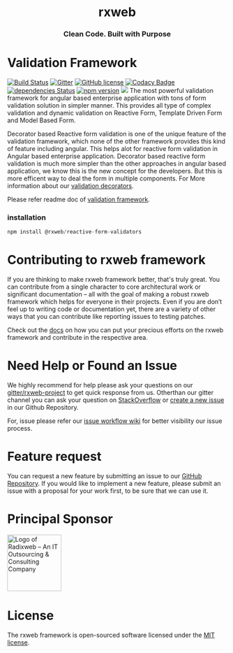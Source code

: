 <h1 align="center">rxweb</h1>
<h3 align="center">Clean Code. Built with Purpose</h3>

# Validation Framework
[![Build Status](https://travis-ci.org/rxweb/rxweb.svg?branch=master)](https://travis-ci.org/rxweb/rxweb)
[![Gitter](https://badges.gitter.im/rx-web/Lobby.svg)](https://gitter.im/rxweb-project/rxweb?utm_source=badge&utm_medium=badge&utm_campaign=pr-badge&utm_content=body_badge)
[![GitHub license](https://img.shields.io/github/license/rxweb/rxweb.svg)](https://github.com/rxweb/rxweb/blob/master/LICENSE)
[![Codacy Badge](https://api.codacy.com/project/badge/Grade/6af5855682524d39a0d88bade210facd)](https://www.codacy.com/app/rxweb/rxweb?utm_source=github.com&amp;utm_medium=referral&amp;utm_content=rxweb/rxweb&amp;utm_campaign=Badge_Grade)
[![dependencies Status](https://david-dm.org/rxweb/rxweb/status.svg)](https://david-dm.org/rxweb/rxweb)
[![npm version](https://badge.fury.io/js/%40rxweb%2Freactive-form-validators.svg)](https://badge.fury.io/js/%40rxweb%2Freactive-form-validators)
[![](https://data.jsdelivr.com/v1/package/npm/@rxweb/reactive-form-validators/badge)](https://www.jsdelivr.com/package/npm/@rxweb/reactive-form-validators)
The most powerful validation framework for angular based enterprise application with tons of form validation solution in simpler manner. This provides all type of complex validation and dynamic validation on Reactive Form, Template Driven Form and Model Based Form. 

Decorator based Reactive form validation is one of the unique feature of the validation framework, which none of the other framework provides this kind of feature including angular. This helps alot for reactive form validation in Angular based enterprise application. Decorator based reactive form validation is much more simpler than the other approaches in angular based application, we know this is the new concept for the developers. But this is more efficent way to deal the form in multiple components. For More information about our [validation decorators](https://rxweb.io/form-validations/alpha/decorators).

Please refer readme doc of [validation framework](https://github.com/rxweb/rxweb/tree/master/packages/reactive-form-validators#rxweb). 

### installation
```js
npm install @rxweb/reactive-form-validators
```

# Contributing to rxweb framework
If you are thinking to make rxweb framework better, that's truly great. You can contribute from a single character to core architectural work or significant documentation – all with the goal of making a robust rxweb framework which helps for everyone in their projects. Even if you are don’t feel up to writing code or documentation yet, there are a variety of other ways that you can contribute like reporting issues to testing patches.

Check out the [docs](https://rxweb.io/community/where_to_start_contributing) on how you can put your precious efforts on the rxweb framework and contribute in the respective area.

# Need Help or Found an Issue
We highly recommend for help please ask your questions on our [gitter/rxweb-project](https://gitter.im/rxweb-project/rxweb?source=orgpage) to get quick response from us. Otherthan our gitter channel you can ask your question on [StackOverflow](https://stackoverflow.com/search?q=rxweb) or [create a new issue](https://github.com/rxweb/rxweb/issues/new/choose) in our Github Repository. 

For, issue please refer our [issue workflow wiki](https://github.com/rxweb/rxweb/wiki/rxweb-issue-workflow) for better visibility our issue process.

# Feature request
You can request a new feature by submitting an issue to our [GitHub Repository](https://github.com/rxweb/rxweb). If you would like to implement a new feature, please submit an issue with a proposal for your work first, to be sure that we can use it.

# Principal Sponsor
<a href="https://www.radixweb.com/"><img src="https://www.radixweb.com/wp-content/themes/radixweb/images/logo_radix.png" width="124" height="129" alt="Logo of Radixweb – An IT Outsourcing &amp; Consulting Company"></a>


# License

The rxweb framework is open-sourced software licensed under the [MIT license](https://opensource.org/licenses/MIT).
